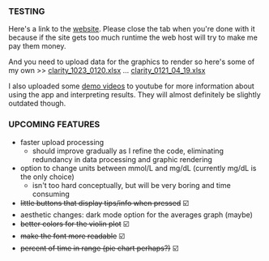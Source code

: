 ### TESTING
  Here's a link to the [website](gfournier.shinyapps.io/cgm-analysis-longterm/). 
  Please close the tab when you're done with it because if the site gets too much runtime the web host will try to make me pay them money.
  
  And you need to upload data for the graphics to render so here's some of my own >> 
  [clarity_1023_0120.xlsx](https://github.com/user-attachments/files/17535653/clarity_1023_0120.xlsx) ...
  [clarity_0121_04_19.xlsx](https://github.com/user-attachments/files/17653057/clarity_0121_04_19.xlsx)
  
  I also uploaded some [demo videos](https://www.youtube.com/@gf0ur) to youtube for more information about using the app and interpreting results. They will almost definitely be slightly outdated though.
<br>


### UPCOMING FEATURES
  - faster upload processing
    - should improve gradually as I refine the code, eliminating redundancy in data processing and graphic rendering
  - option to change units between mmol/L and mg/dL (currently mg/dL is the only choice)
    - isn't too hard conceptually, but will be very boring and time consuming
  - <s>little buttons that display tips/info when pressed</s> ☑️
  - aesthetic changes: dark mode option for the averages graph (maybe)
  - <s>better colors for the violin plot</s> ☑️
  - <s>make the font more readable</s> ☑️
  - <s>percent of time in range (pie chart perhaps?)</s> ☑️
